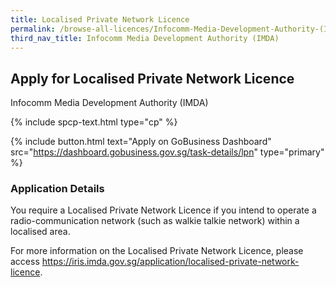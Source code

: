```yaml
---
title: Localised Private Network Licence
permalink: /browse-all-licences/Infocomm-Media-Development-Authority-(IMDA)/Localised-Private-Network-Licence
third_nav_title: Infocomm Media Development Authority (IMDA)
---
```


## Apply for Localised Private Network Licence

Infocomm Media Development Authority (IMDA)

{% include spcp-text.html type="cp" %}

{% include button.html text="Apply on GoBusiness Dashboard" src="https://dashboard.gobusiness.gov.sg/task-details/lpn" type="primary" %}

<H3>Application Details</H3>

<p>You require a Localised Private Network Licence if you intend to operate a radio-communication network (such as walkie talkie network) within a localised area.
</p><p>
For more information on the Localised Private Network Licence, please access <a href="https://iris.imda.gov.sg/application/localised-private-network-licence">https://iris.imda.gov.sg/application/localised-private-network-licence</a>.
</p>
